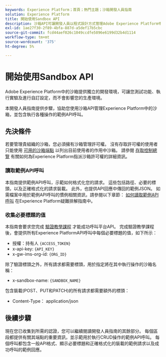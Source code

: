 ```yaml
---
keywords: Experience Platform；首頁；熱門主題；沙箱開發人員指南
solution: Experience Platform
title: 開始使用Sandbox API
description: 沙箱API可讓開發人員以程式設計方式管理Adobe Experience Platform中的沙箱。 請遵循本指南以了解如何使用 API 執行關鍵作業。
exl-id: 1ae27f30-2f89-4bfa-887d-a5def17b5cbc
source-git-commit: fcd44aef026c1049ccdfe5896e6199d32b4d1114
workflow-type: tm+mt
source-wordcount: '375'
ht-degree: 5%

---
```


# 開始使用Sandbox API

Adobe Experience Platform中的沙箱提供獨立的開發環境，可讓您測試功能、執行實驗及進行自訂設定，而不會影響您的生產環境。

本開發人員指南提供步驟，協助您使用沙箱API管理Experience Platform中的沙箱，並包含執行各種操作的範例API呼叫。

## 先決條件

若要管理貴組織的沙箱，您必須擁有沙箱管理許可權。 沒有存取許可權的使用者只能使用 [可用的沙箱端點](./available.md) 以列出目前使用者的作用中沙箱。 請參閱 [存取控制總覽](../../access-control/home.md) 有關如何為Experience Platform指派沙箱許可權的詳細資訊。

### 讀取範例API呼叫

本指南提供範例API呼叫，示範如何格式化您的請求。 這些包括路徑、必要的標頭，以及正確格式化的請求裝載。 此外，也提供API回應中傳回的範例JSON。 如需檔案中用於範例API呼叫的慣例相關資訊，請參閱以下章節： [如何讀取範例API呼叫](../../landing/troubleshooting.md#how-do-i-format-an-api-request) 在Experience Platform疑難排解指南中。

### 收集必要標題的值

本指南會要求您完成 [驗證教學課程](https://www.adobe.com/go/platform-api-authentication-en) 才能成功呼叫平台API。 完成驗證教學課程後，會提供所有Experience PlatformAPI呼叫中每個必要標題的值，如下所示：

* 授權：持有人 `{ACCESS_TOKEN}`
* x-api-key: `{API_KEY}`
* x-gw-ims-org-id: `{ORG_ID}`

除了驗證標頭之外，所有請求都需要標頭，用於指定將在其中執行操作的沙箱名稱：

* x-sandbox-name: `{SANDBOX_NAME}`

包含裝載(POST、PUT和PATCH)的所有請求都需要額外的標頭：

* Content-Type： application/json

## 後續步驟

現在您已收集到所需的認證，您可以繼續閱讀開發人員指南的其餘部分。 每個區段都提供有關其端點的重要資訊，並示範用於執行CRUD操作的範例API呼叫。 每個呼叫都包含一般API格式、顯示必要標題和正確格式化的裝載的範例請求以及成功呼叫的範例回應。
